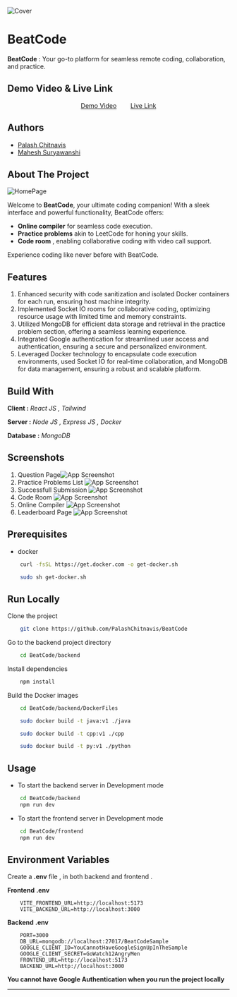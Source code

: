![Cover](https://github.com/PalashChitnavis/BeatCode/blob/master/frontend/public/cover.png)

# BeatCode

**BeatCode** : Your go-to platform for seamless remote coding, collaboration, and practice.

## Demo Video & Live Link
<div align="center">
  <a href="https://drive.google.com/file/d/1AMETTk18HozheA0k2XYSN4p8xHJmWyF-/view?usp=sharing">Demo Video</a> &nbsp;&nbsp;&nbsp;&nbsp;&nbsp;&nbsp;
  <a href="https://beatcode.netlify.app/">Live Link</a>
</div>


## Authors
- [Palash Chitnavis](https://www.github.com/PalashChitnavis)
- [Mahesh Suryawanshi](https://github.com/maheshcodes12)

## About The Project

![HomePage](https://github.com/PalashChitnavis/BeatCode/blob/master/frontend/public/home-page.png)

Welcome to **BeatCode**, your ultimate coding companion! With a sleek interface and powerful functionality, BeatCode offers:

- **Online compiler** for seamless code execution.
- **Practice problems** akin to LeetCode for honing your skills.
- **Code room** , enabling collaborative coding with video call support.

Experience coding like never before with BeatCode.

## Features

1. Enhanced security with code sanitization and isolated Docker containers for each run, ensuring host machine integrity.
2. Implemented Socket IO rooms for collaborative coding, optimizing resource usage with limited time and memory constraints.
3. Utilized MongoDB for efficient data storage and retrieval in the practice problem section, offering a seamless learning experience.
4. Integrated Google authentication for streamlined user access and authentication, ensuring a secure and personalized environment.
5. Leveraged Docker technology to encapsulate code execution environments, used Socket IO for real-time collaboration, and MongoDB for data management, ensuring a robust and scalable platform.

## Build With

**Client :** _React JS , Tailwind_

**Server :** _Node JS , Express JS , Docker_

**Database :** _MongoDB_

## Screenshots

1. Question Page![App Screenshot](https://github.com/PalashChitnavis/BeatCode/blob/master/frontend/public/question.png)
2. Practice Problems List
   ![App Screenshot](https://github.com/PalashChitnavis/BeatCode/blob/master/frontend/public/practice-problems.png)
3. Successfull Submission
   ![App Screenshot](https://github.com/PalashChitnavis/BeatCode/blob/master/frontend/public/successful.png)
4. Code Room
   ![App Screenshot](https://github.com/PalashChitnavis/BeatCode/blob/master/frontend/public/coderoom.png)
5. Online Compiler
   ![App Screenshot](https://github.com/PalashChitnavis/BeatCode/blob/master/frontend/public/compiler.png)
6. Leaderboard Page
   ![App Screenshot](https://github.com/PalashChitnavis/BeatCode/blob/master/frontend/public/leaderboard.png)

## Prerequisites

- docker

```bash
	curl -fsSL https://get.docker.com -o get-docker.sh
```

```bash
	sudo sh get-docker.sh
```

## Run Locally

Clone the project

```bash
	git clone https://github.com/PalashChitnavis/BeatCode
```

Go to the backend project directory

```bash
	cd BeatCode/backend
```

Install dependencies

```bash
	npm install
```

Build the Docker images

```bash
	cd BeatCode/backend/DockerFiles
```

```bash
	sudo docker build -t java:v1 ./java
```

```bash
	sudo docker build -t cpp:v1 ./cpp
```

```bash
	sudo docker build -t py:v1 ./python
```

## Usage

- To start the backend server in Development mode

```bash
	cd BeatCode/backend
	npm run dev
```

- To start the frontend server in Development mode

```bash
	cd BeatCode/frontend
	npm run dev
```

## Environment Variables

Create a **.env** file , in both backend and frontend .

**Frontend** **.env**

        VITE_FRONTEND_URL=http://localhost:5173
        VITE_BACKEND_URL=http://localhost:3000

**Backend** **.env**

        PORT=3000
        DB_URL=mongodb://localhost:27017/BeatCodeSample
        GOOGLE_CLIENT_ID=YouCannotHaveGoogleSignUpInTheSample
        GOOGLE_CLIENT_SECRET=GoWatch12AngryMen
        FRONTEND_URL=http://localhost:5173
        BACKEND_URL=http://localhost:3000

**You cannot have Google Authentication when you run the project locally**

---
